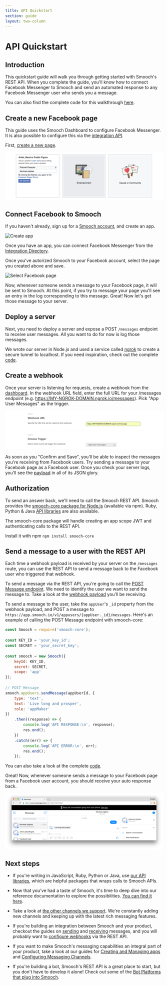```yaml
---
title: API Quickstart
section: guide
layout: two-column
---
```


# API Quickstart

## Introduction

This quickstart guide will walk you through getting started with Smooch's REST API. When you complete the guide, you'll know how to connect Facebook Messenger to Smooch and send an automated response to any Facebook Messenger user who sends you a message.

You can also find the complete code for this walkthrough [here](https://github.com/smooch/smooch-api-quickstart-example).

## Create a new Facebook page

This guide uses the Smooch Dashboard to configure Facebook Messenger. It is also possible to configure this via the [integration API](https://docs.smooch.io/rest/#managed-accounts).

First, [create a new page](https://www.facebook.com/pages/create/).

![Create a new Facebook page for a fictional character](/images/create_facebook_page.png)

## Connect Facebook to Smooch

If you haven't already, sign up for a [Smooch account](https://app.smooch.io/), and create an app.

![Create app](/images/create_app.png)

Once you have an app, you can connect Facebook Messenger from the [Integration Directory](https://app.smooch.io/integrations/messenger).

Once you've autorized Smooch to your Facebook account, select the page you created above and save.

![Select Facebook page](/images/select_facebook_page.png)

Now, whenever someone sends a message to your Facebook page, it will be sent to Smooch. At this point, if you try to message your page you'll see an entry in the log corresponding to this message. Great! Now let's get those message to your server.

## Deploy a server

Next, you need to deploy a server and expose a POST `/messages` endpoint to receive user messages. All you want to do for now is log those messages.

We wrote our server in Node.js and used a service called [ngrok](https://ngrok.com/) to create a secure tunnel to localhost. If you need inspiration, check out the complete [code](https://github.com/smooch/smooch-api-quickstart-example).

## Create a webhook

Once your server is listening for requests, create a webhook from the [dashboard](https://app.smooch.io/integrations/webhook). In the webhook URL field, enter the full URL for your /messages endpoint (e.g. https://MY-NGROK-DOMAIN.ngrok.io/messages). Pick "App User Messages" as the trigger.

![Create a webhook](/images/create_webhook.png)

As soon as you "Confirm and Save", you'll be able to inspect the messages you're receiving from Facebook users. Try sending a message to your Facebook page as a Facebook user. Once you check your server logs, you'll see the [payload](https://docs.smooch.io/rest/#webhooks-payload) in all of its JSON glory.

## Authorization

To send an answer back, we'll need to call the Smooch REST API. Smooch provides the [smooch-core package for Node.js](https://www.npmjs.com/package/smooch-core) (available via npm). Ruby, Python & Java [API libraries](/guide/api-libraries/) are also available.

The smooch-core package will handle creating an app scope JWT and authenticating calls to the REST API.

Install it with npm `npm install smooch-core`

## Send a message to a user with the REST API

Each time a webhook payload is received by your server on the `/messages` route, you can use the REST API to send a message back to the Facebook user who triggered that webhook.

To send a message via the REST API, you're going to call the [POST Message endpoint](https://docs.smooch.io/rest/#post-message). We need to identify the user we want to send the message to. Take a look at the [webhook payload](https://docs.smooch.io/rest/#webhooks-payload) you'll be receiving.

To send a message to the user, take the `appUser`'s `_id` property from the webhook payload, and POST a message to `https://app.smooch.io/v1/appusers/{appUser._id}/messages`. Here's an example of calling the POST Message endpoint with smooch-core:

```javascript
const Smooch = require('smooch-core');

const KEY_ID = 'your_key_id';
const SECRET = 'your_secret_key';

const smooch = new Smooch({
    keyId: KEY_ID,
    secret: SECRET,
    scope: 'app'
});

// POST Message
smooch.appUsers.sendMessage(appUserId, {
    type: 'text',
    text: 'Live long and prosper',
    role: 'appMaker'
})
    .then((response) => {
        console.log('API RESPONSE:\n', response);
        res.end();
    })
    .catch((err) => {
        console.log('API ERROR:\n', err);
        res.end();
    });
```

You can also take a look at the complete [code](https://github.com/smooch/smooch-api-quickstart-example).

Great! Now, whenever someone sends a message to your Facebook page from a Facebook user account, you should receive your auto response back.

![Facebook Messenger 🎉](/images/facebook_conversation.png)

## Next steps

- If you're writing in JavaScript, Ruby, Python or Java, use [our API libraries](/guide/api-libraries/), which are helpful packages that wraps calls to Smooch APIs.

- Now that you've had a taste of Smooch, it's time to deep dive into our reference documentation to explore the possibilities. [You can find it here](https://docs.smooch.io/rest/).

- Take a look at [the other channels we support](https://app.smooch.io/integrations/categories/customer-channels). We're constantly adding new channels and keeping up with the latest rich messaging features.

- If you're building an integration between Smooch and your product, checkout the guides on [sending](/guide/sending-messages/) and [receiving](/guide/receiving-messages/) messages, and you will probably want to [configure webhooks](https://docs.smooch.io/rest/#create-webhook) via the REST API.

- If you want to make Smooch's messaging capabilities an integral part of your product, take a look at our guides for [Creating and Managing apps](/guide/creating-and-managing-apps/) and
[Configuring Messaging Channels](/guide/configuring-messaging-channels/).

- If you're building a bot, Smooch's REST API is a great place to start, but you don't have to develop it alone! Check out some of the [Bot Platforms that plug into Smooch](https://app.smooch.io/integrations/categories/bot-platform).

